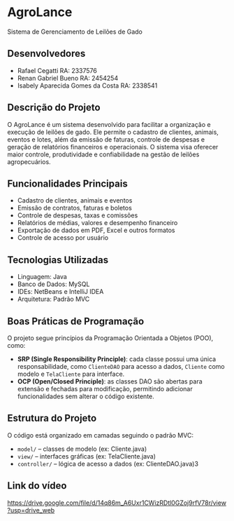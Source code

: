 # AgroLance

Sistema de Gerenciamento de Leilões de Gado

## Desenvolvedores
- Rafael Cegatti RA: 2337576
- Renan Gabriel Bueno RA: 2454254
- Isabely Aparecida Gomes da Costa RA: 2338541

## Descrição do Projeto
O AgroLance é um sistema desenvolvido para facilitar a organização e execução de leilões de gado. Ele permite o cadastro de clientes, animais, eventos e lotes, além da emissão de faturas, controle de despesas e geração de relatórios financeiros e operacionais. O sistema visa oferecer maior controle, produtividade e confiabilidade na gestão de leilões agropecuários.

## Funcionalidades Principais
- Cadastro de clientes, animais e eventos
- Emissão de contratos, faturas e boletos
- Controle de despesas, taxas e comissões
- Relatórios de médias, valores e desempenho financeiro
- Exportação de dados em PDF, Excel e outros formatos
- Controle de acesso por usuário

## Tecnologias Utilizadas
- Linguagem: Java
- Banco de Dados: MySQL
- IDEs: NetBeans e IntelliJ IDEA
- Arquitetura: Padrão MVC

## Boas Práticas de Programação
O projeto segue princípios da Programação Orientada a Objetos (POO), como:

- **SRP (Single Responsibility Principle)**: cada classe possui uma única responsabilidade, como `ClienteDAO` para acesso a dados, `Cliente` como modelo e `TelaCliente` para interface.
- **OCP (Open/Closed Principle)**: as classes DAO são abertas para extensão e fechadas para modificação, permitindo adicionar funcionalidades sem alterar o código existente.

## Estrutura do Projeto
O código está organizado em camadas seguindo o padrão MVC:
- `model/` – classes de modelo (ex: Cliente.java)
- `view/` – interfaces gráficas (ex: TelaCliente.java)
- `controller/` – lógica de acesso a dados (ex: ClienteDAO.java)3

## Link do vídeo
https://drive.google.com/file/d/14q86m_A6Uxr1CWizRDtl0GZoj9rfV78r/view?usp=drive_web
